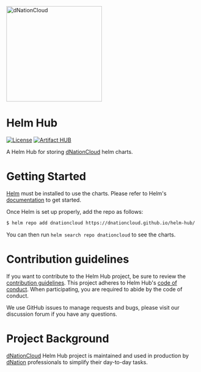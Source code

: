 <a href="https://dnation.cloud/"><img width="250" alt="dNationCloud" src="https://cdn.ifne.eu/public/icons/dnation.png"></a>

# Helm Hub

[![License](https://img.shields.io/badge/License-Apache%202.0-blue.svg)](https://opensource.org/licenses/Apache-2.0)
[![Artifact HUB](https://img.shields.io/endpoint?url=https://artifacthub.io/badge/repository/dnationcloud)](https://artifacthub.io/packages/search?repo=dnationcloud)

A Helm Hub for storing [dNationCloud](https://github.com/dNationCloud) helm charts.

# Getting Started

[Helm](https://helm.sh/) must be installed to use the charts. Please refer to Helm's [documentation](https://helm.sh/docs/) to get started.

Once Helm is set up properly, add the repo as follows:

```bash
$ helm repo add dnationcloud https://dnationcloud.github.io/helm-hub/
```

You can then run `helm search repo dnationcloud` to see the charts.

# Contribution guidelines

If you want to contribute to the Helm Hub project, be sure to review the
[contribution guidelines](CONTRIBUTING.md). This project adheres to Helm Hub's
[code of conduct](CODE_OF_CONDUCT.md). When participating, you are required to abide by the code of conduct.

We use GitHub issues to manage requests and bugs, please visit our discussion forum if you have any questions.

# Project Background

[dNationCloud](https://github.com/dNationCloud) Helm Hub project is maintained and used in production by [dNation](https://www.dnation.tech/) professionals 
to simplify their day-to-day tasks.  

